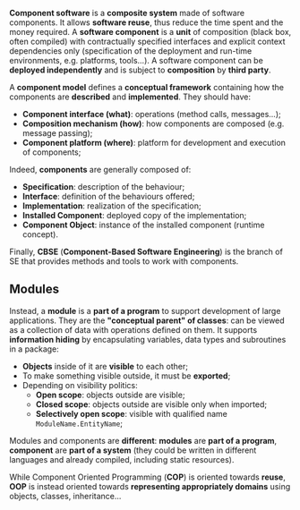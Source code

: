 **Component software** is a **composite system** made of software components. It allows **software reuse**, thus reduce the time spent and the money required. A **software component** is a **unit** of composition (black box, often compiled) with contractually specified interfaces and explicit context dependencies only (specification of the deployment and run-time environments, e.g. platforms, tools...). A software component can be **deployed independently** and is subject to **composition** by **third party**.

A **component model** defines a **conceptual framework** containing how the components are **described** and **implemented**. They should have:
- **Component interface (what)**: operations (method calls, messages...);
- **Composition mechanism (how)**: how components are composed (e.g. message passing);
- **Component platform (where)**: platform for development and execution of components;

Indeed, **components** are generally composed of:
- **Specification**: description of the behaviour;
- **Interface**: definition of the behaviours offered;
- **Implementation**: realization of the specification;
- **Installed Component**: deployed copy of the implementation;
- **Component Object**: instance of the installed component (runtime concept).

Finally, **CBSE** (**Component-Based Software Engineering**) is the branch of SE that provides methods and tools to work with components.

## Modules
Instead, a **module** is a **part of a program** to support development of large applications. They are the **"conceptual parent" of classes**: can be viewed as a collection of data with operations defined on them. It supports **information hiding** by encapsulating variables, data types and subroutines in a package:
- **Objects** inside of it are **visible** to each other;
- To make something visible outside, it must be **exported**;
- Depending on visibility politics:
	- **Open scope**: objects outside are visible;
	- **Closed scope**: objects outside are visible only when imported;
	- **Selectively open scope**: visible with qualified name `ModuleName.EntityName`;

Modules and components are **different**: **modules** are **part of a program**, **component** are **part of a system** (they could be written in different languages and already compiled, including static resources).

While Component Oriented Programming (**COP**) is oriented towards **reuse**, **OOP** is instead oriented towards **representing appropriately domains** using objects, classes, inheritance...